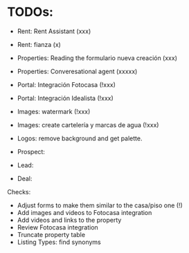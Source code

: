 # TODOs: 

- Rent: Rent Assistant (xxx)
- Rent: fianza (x)

- Properties: Reading the formulario nueva creación (xxx)
- Properties: Converesational agent (xxxxx)


- Portal: Integración Fotocasa (!xxx)
- Portal: Integración Idealista (!xxx)


- Images: watermark (!xxx)
- Images: create cartelería y marcas de agua (!xxx)

- Logos: remove background and get palette.

- Prospect: 

- Lead: 

- Deal: 





Checks:
- Adjust forms to make them similar to the casa/piso one (!)
- Add images and videos to Fotocasa integration
- Add videos and links to the property
- Review Fotocasa integration
- Truncate property table
- Listing Types: find synonyms